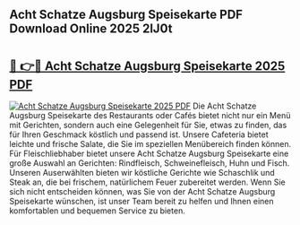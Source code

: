 ## Acht Schatze Augsburg Speisekarte PDF Download Online 2025 2lJ0t

# <h2><a href="http://gcb41n.nevu.top/?p=Acht+Schatze+Augsburg+Speisekarte">🔗 👉🔴 Acht Schatze Augsburg Speisekarte 2025 PDF</a></h2>

[![Acht Schatze Augsburg Speisekarte 2025 PDF](https://i.imgur.com/dBaPXMq.png)](http://gcb41n.nevu.top/?p=Acht+Schatze+Augsburg+Speisekarte)
Die Acht Schatze Augsburg Speisekarte des Restaurants oder Cafés bietet nicht nur ein Menü mit Gerichten, sondern auch eine Gelegenheit für Sie, etwas zu finden, das für Ihren Geschmack köstlich und passend ist. Unsere Cafeteria bietet leichte und frische Salate, die Sie im speziellen Menübereich finden können. Für Fleischliebhaber bietet unsere Acht Schatze Augsburg Speisekarte eine große Auswahl an Gerichten: Rindfleisch, Schweinefleisch, Huhn und Fisch. Unseren Auserwählten bieten wir köstliche Gerichte wie Schaschlik und Steak an, die bei frischem, natürlichem Feuer zubereitet werden. Wenn Sie sich nicht entscheiden können, was Sie von der Acht Schatze Augsburg Speisekarte wünschen, ist unser Team bereit zu helfen und Ihnen einen komfortablen und bequemen Service zu bieten.
